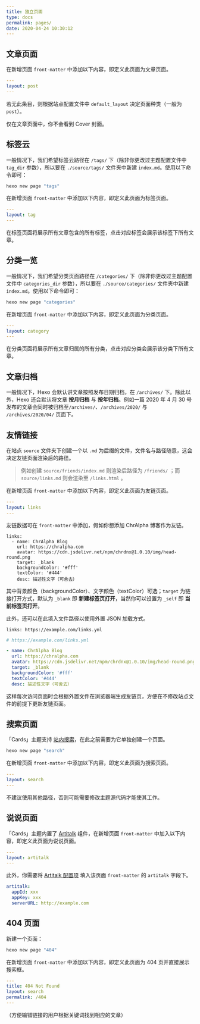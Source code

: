 ```yaml
---
title: 独立页面
type: docs
permalink: pages/
date: 2020-04-24 10:30:12
---
```




## 文章页面

在新增页面 `front-matter` 中添加以下内容，即定义此页面为文章页面。

```yaml
---
layout: post
---
```

若无此条目，则根据站点配置文件中 `default_layout` 决定页面种类（一般为 `post`）。

仅在文章页面中，你不会看到 Cover 封面。

## 标签云

一般情况下，我们希望标签云路径在 `/tags/` 下（除非你更改过主题配置文件中 `tag_dir` 参数），所以要在 `./source/tags/` 文件夹中新建 `index.md`。使用以下命令即可：

```bash
hexo new page "tags"
```

在新增页面 `front-matter` 中添加以下内容，即定义此页面为标签页面。

```yaml
---
layout: tag
---
```

在标签页面将展示所有文章包含的所有标签，点击对应标签会展示该标签下所有文章。

## 分类一览

一般情况下，我们希望分类页面路径在 `/categories/` 下（除非你更改过主题配置文件中 `categories_dir` 参数），所以要在 `./source/categories/` 文件夹中新建 `index.md`。使用以下命令即可：

```bash
hexo new page "categories"
```

在新增页面 `front-matter` 中添加以下内容，即定义此页面为分类页面。

```yaml
---
layout: category
---
```

在分类页面将展示所有文章归属的所有分类，点击对应分类会展示该分类下所有文章。

## 文章归档

一般情况下，Hexo 会默认讲文章按照发布日期归档，在 `/archives/` 下。除此以外，Hexo 还会默认将文章 **按月归档** 与 **按年归档**。例如一篇 2020 年 4 月 30 号发布的文章会同时被归档至`/archives/`、`/archives/2020/` 与 `/archives/2020/04/` 页面下。

## 友情链接

在站点 `source` 文件夹下创建一个以 `.md` 为后缀的文件，文件名与路径随意，这会决定友链页面渲染后的路径。

>   例如创建 `source/friends/index.md` 则渲染后路径为 `/friends/` ；而 `source/links.md` 则会渲染至 `/links.html` 。

在新增页面 `front-matter` 中添加以下内容，即定义此页面为友链页面。

```yaml
---
layout: links
---
```

友链数据可在 `front-matter` 中添加，假如你想添加 ChrAlpha 博客作为友链。

```
links: 
  - name: ChrAlpha Blog
    url: https://chralpha.com
    avatar: https://cdn.jsdelivr.net/npm/chrdnx@1.0.10/img/head-round.png
    target: _blank
    backgroundColor: '#fff'
    textColor: '#444'
    desc: 描述性文字（可舍去）
```

其中背景颜色（backgroundColor）、文字颜色（textColor）可选；`target` 为链接打开方式，默认为 `_blank` 即 **新建标签页打开**，当然你可以设置为 `_self` 即 **当前标签页打开**。

此外，还可以在此填入文件路径以使用外置 JSON 加载方式。

```
links: https://example.com/links.yml
```

```yaml
# https://example.com/links.yml

- name: ChrAlpha Blog
  url: https://chralpha.com
  avatar: https://cdn.jsdelivr.net/npm/chrdnx@1.0.10/img/head-round.png
  target: _blank
  backgroundColor: '#fff'
  textColor: '#444'
  desc: 描述性文字（可舍去）
```

这样每次访问页面时会根据外置文件在浏览器端生成友链页，方便在不修改站点文件的前提下更新友链页面。

## 搜索页面

「Cards」主题支持 [站内搜索](/expand/#站内搜索)，在此之前需要为它单独创建一个页面。

```bash
hexo new page "search"
```

在新增页面 `front-matter` 中添加以下内容，即定义此页面为搜索页面。

```yaml
---
layout: search
---
```

不建议使用其他路径，否则可能需要修改主题源代码才能使其工作。

## 说说页面

「Cards」主题内置了 [Artitalk](https://github.com/ArtitalkJS/Artitalk) 组件，在新增页面 `front-matter` 中加入以下内容，即定义此页面为说说页面。

```yaml
---
layout: artitalk
---
```

此外，你需要将 [Artitalk 配置项](https://artitalk.js.org/settings.html) 填入该页面 `front-matter` 的 `artitalk` 字段下。

```yaml
artitalk: 
  appId: xxx
  appKey: xxx
  serverURL: http://example.com
```

## 404 页面
新建一个页面：

```bash
hexo new page "404"
```

在新增页面 `front-matter` 中添加以下内容，即定义此页面为 404 页并直接展示搜索框。

```yaml
---
title: 404 Not Found
layout: search
permalink: /404
---
```

（方便输错链接的用户根据关键词找到相应的文章）
